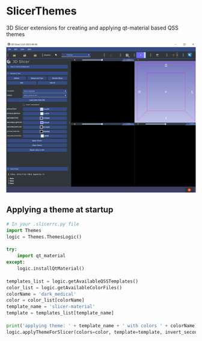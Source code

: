 # SlicerThemes

3D Slicer extensions for creating and applying qt-material based QSS themes

![Screenshot](Screenshot1.png)


## Applying a theme at startup

```` python
# In your .slicerrc.py file
import Themes
logic = Themes.ThemesLogic()

try:
    import qt_material
except:
    logic.installQtMaterial()

templates_list = logic.getAvailableQSSTemplates()
color_list = logic.getAvailableColorFiles()
colorName = 'dark_medical'
color = color_list[colorName]
template_name = 'slicer-material'
template = templates_list[template_name]

print('applying theme: ' + template_name + ' with colors ' + colorName)
logic.applyThemeForSlicer(colors=color, template=template, invert_secondary=False)
````
